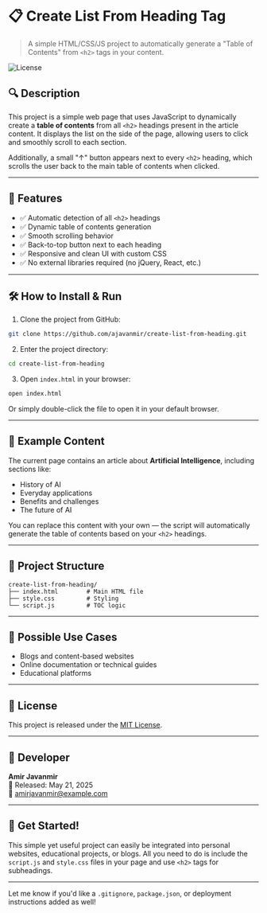 # 📋 Create List From Heading Tag

> A simple HTML/CSS/JS project to automatically generate a "Table of Contents" from `<h2>` tags in your content.

![License](https://img.shields.io/badge/license-MIT-blue.svg)

## 🔍 Description

This project is a simple web page that uses JavaScript to dynamically create a **table of contents** from all `<h2>` headings present in the article content. It displays the list on the side of the page, allowing users to click and smoothly scroll to each section.

Additionally, a small "↑" button appears next to every `<h2>` heading, which scrolls the user back to the main table of contents when clicked.

---

## 🧩 Features

- ✅ Automatic detection of all `<h2>` headings
- ✅ Dynamic table of contents generation
- ✅ Smooth scrolling behavior
- ✅ Back-to-top button next to each heading
- ✅ Responsive and clean UI with custom CSS
- ✅ No external libraries required (no jQuery, React, etc.)

---

## 🛠️ How to Install & Run

1. Clone the project from GitHub:

```bash
git clone https://github.com/ajavanmir/create-list-from-heading.git
```

2. Enter the project directory:

```bash
cd create-list-from-heading
```

3. Open `index.html` in your browser:

```bash
open index.html
```

Or simply double-click the file to open it in your default browser.

---

## 📄 Example Content

The current page contains an article about **Artificial Intelligence**, including sections like:

- History of AI
- Everyday applications
- Benefits and challenges
- The future of AI

You can replace this content with your own — the script will automatically generate the table of contents based on your `<h2>` headings.

---

## 📁 Project Structure

```
create-list-from-heading/
├── index.html        # Main HTML file
├── style.css         # Styling
└── script.js         # TOC logic
```

---

## 💼 Possible Use Cases

- Blogs and content-based websites
- Online documentation or technical guides
- Educational platforms

---

## 📜 License

This project is released under the [MIT License](LICENSE).

---

## 👤 Developer

**Amir Javanmir**  
📅 Released: May 21, 2025  
📧 amirjavanmir@example.com  

---

## 🚀 Get Started!

This simple yet useful project can easily be integrated into personal websites, educational projects, or blogs. All you need to do is include the `script.js` and `style.css` files in your page and use `<h2>` tags for subheadings.

---

Let me know if you'd like a `.gitignore`, `package.json`, or deployment instructions added as well!
